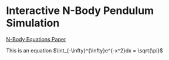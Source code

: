 # Interactive N-Body Pendulum Simulation

[N-Body Equations Paper](https://arxiv.org/abs/1910.12610) 

This is an equation $\int_{-\infty}^{\infty}e^{-x^2}dx = \sqrt{\pi}$
